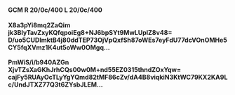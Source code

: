 #### GCM R 20/0c/400 L 20/0c/400
**X8a3pYi8mq2ZaQim**<br/>**jk3BIyTavZxyKQfqpoiEg8+NJ6bpSYt9MwLUplZ8v48=**<br/>**D/uo5CUDlmktB4j80ddTEP73OjVpQxfSh87oWEs7eyFdU77dcVOnOMHe5CY5fqXVmz1K4ut5oWw0OMgq...**<br/><br/>
**PmWiS/i/b940AZGn**<br/>**XjvTZsXaGKhJrhCQs00w0M+nd55EZ0315thndZOxYqw=**<br/>**cajFy5RUAyOcTLyYgYQmd82tMF86cZv/dA4B8viqkiN3KtWC79KX2KA9Lc/UndJTXZ77Q3t6ZYsbJLEM...**